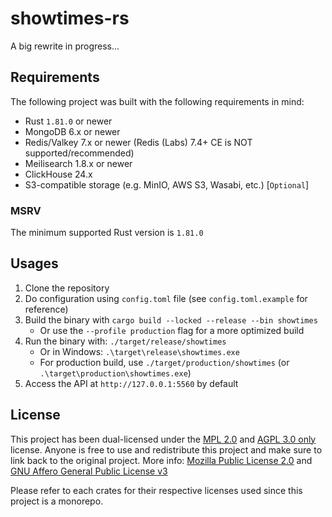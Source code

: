 # showtimes-rs

A big rewrite in progress...

## Requirements

The following project was built with the following requirements in mind:
- Rust `1.81.0` or newer
- MongoDB 6.x or newer
- Redis/Valkey 7.x or newer (Redis (Labs) 7.4+ CE is NOT supported/recommended)
- Meilisearch 1.8.x or newer
- ClickHouse 24.x
- S3-compatible storage (e.g. MinIO, AWS S3, Wasabi, etc.) [`Optional`]

### MSRV

The minimum supported Rust version is `1.81.0`

## Usages
1. Clone the repository
2. Do configuration using `config.toml` file (see `config.toml.example` for reference)
3. Build the binary with `cargo build --locked --release --bin showtimes`
   - Or use the `--profile production` flag for a more optimized build
4. Run the binary with: `./target/release/showtimes`
   - Or in Windows: `.\target\release\showtimes.exe`
   - For production build, use `./target/production/showtimes` (or `.\target\production\showtimes.exe`)
5. Access the API at `http://127.0.0.1:5560` by default

## License

This project has been dual-licensed under the [MPL 2.0](https://github.com/naoTimesdev/showtimes-rs/blob/master/LICENSE-MPL) and [AGPL 3.0 only](https://github.com/naoTimesdev/showtimes-rs/blob/master/LICENSE-AGPL) license. Anyone is free to use and redistribute this project and make sure to link back to the original project. More info: [Mozilla Public License 2.0](https://www.tldrlegal.com/license/mozilla-public-license-2-0-mpl-2) and [GNU Affero General Public License v3](https://www.tldrlegal.com/license/gnu-affero-general-public-license-v3-agpl-3-0)

Please refer to each crates for their respective licenses used since this project is a monorepo.
